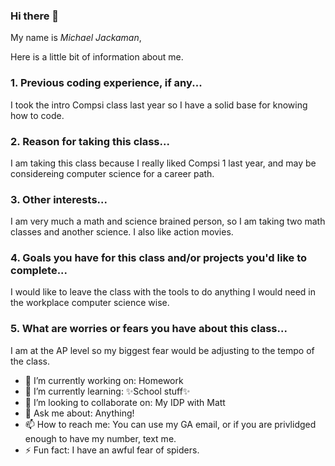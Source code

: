 ### Hi there 👋

My name is *Michael Jackaman*,

Here is a little bit of information about me.


 ### 1. Previous coding experience, if any...

I took the intro Compsi class last year so I have a solid base for knowing how to code. 

  ### 2. Reason for taking this class...

I am taking this class because I really liked Compsi 1 last year, and may be considereing computer science for a career path.

 ### 3. Other interests...

I am very much a math and science brained person, so I am taking two math classes and another science. I also like action movies.

 ### 4. Goals you have for this class and/or projects you'd like to complete...
 
I would like to leave the class with the tools to do anything I would need in the workplace computer science wise. 

 ### 5. What are worries or fears you have about this class...
 
I am at the AP level so my biggest fear would be adjusting to the tempo of the class.

- 🔭 I’m currently working on: Homework
- 🌱 I’m currently learning: ✨School stuff✨
- 👯 I’m looking to collaborate on: My IDP with Matt
- 💬 Ask me about: Anything!
- 📫 How to reach me: You can use my GA email, or if you are privlidged enough to have my number, text me. 
- ⚡ Fun fact: I have an awful fear of spiders.

<!--
**michaeljman/michaeljman** is a ✨ _special_ ✨ repository because its `README.md` (this file) appears on your GitHub profile.
--!>
